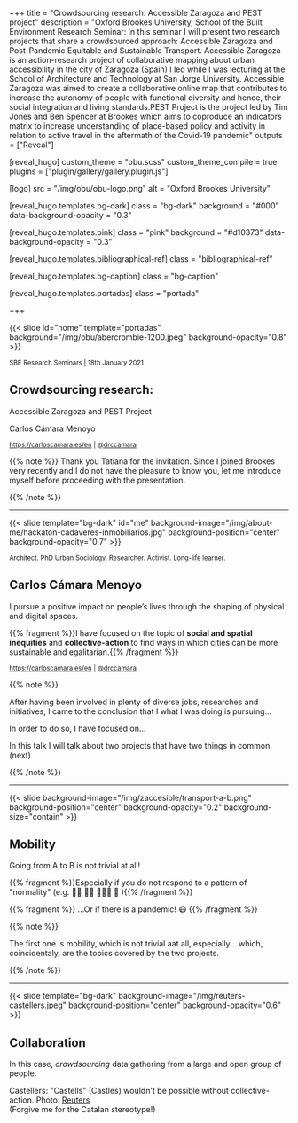 +++
title = "Crowdsourcing research: Accessible Zaragoza and PEST project"
description = "Oxford Brookes University, School of the Built Environment Research Seminar: In this seminar I will present two research projects that share a crowdsourced approach: Accessible Zaragoza and Post-Pandemic Equitable and Sustainable Transport. Accessible Zaragoza is an action-research project of collaborative mapping about urban accessibility in the city of Zaragoza (Spain) I led while I was lecturing at the School of Architecture and Technology at San Jorge University. Accessible Zaragoza was aimed to create a collaborative online map that contributes to increase the autonomy of people with functional diversity and hence, their social integration and living standards.PEST Project is the project led by Tim Jones and Ben Spencer at Brookes which aims to coproduce an indicators matrix to increase understanding of place-based policy and activity in relation to active travel in the aftermath of the Covid-19 pandemic"
outputs = ["Reveal"]


[reveal_hugo]
custom_theme = "obu.scss"
custom_theme_compile = true
plugins = ["plugin/gallery/gallery.plugin.js"]

[logo]
src = "/img/obu/obu-logo.png"
alt = "Oxford Brookes University"

[reveal_hugo.templates.bg-dark]
class = "bg-dark"
background = "#000"
data-background-opacity = "0.3"

[reveal_hugo.templates.pink]
class = "pink"
background = "#d10373"
data-background-opacity = "0.3"

[reveal_hugo.templates.bibliographical-ref]
class = "bibliographical-ref"

[reveal_hugo.templates.bg-caption]
class = "bg-caption"

[reveal_hugo.templates.portadas]
class = "portada"

+++

{{< slide id="home" template="portadas" background="/img/obu/abercrombie-1200.jpeg" background-opacity="0.8" >}}

<div class="borders">

<small>SBE Research Seminars | 18th January 2021</small>

<h2>Crowdsourcing research:</h2>

Accessible Zaragoza and PEST Project


<div class="authors">
<p>Carlos Cámara Menoyo</p>

<small><a href="https://carloscamara.es/en">https://carloscamara.es/en</a> | <a href="https://twitter.com/drccamara">@drccamara</a></small>

</div>

</div>


{{% note %}}
Thank you Tatiana for the invitation. 
Since I joined Brookes very recently and I do not have the pleasure to know you, let me introduce myself before proceeding with the presentation.

{{% /note %}}

---

{{< slide template="bg-dark" id="me" background-image="/img/about-me/hackaton-cadaveres-inmobiliarios.jpg" background-position="center" background-opacity="0.7" >}}
<!-- {{< slide template="bg-dark" id="me" background-image="/img/about-me/talk-urban-accessibility.jpg" background-position="center" background-opacity="0.6" >}} -->
<!-- {{< slide template="bg-dark" id="me" background-image="/img/about-me/aragon-tv-carlos.jpg" background-position="center" background-opacity="0.6" >}} -->

<small>Architect. PhD Urban Sociology. Researcher. Activist. Long-life learner.</small>

## Carlos Cámara Menoyo

I pursue a positive impact on people’s lives through the shaping of physical and digital spaces.

{{% fragment %}}I have focused on the topic of **social and spatial inequities** and **collective-action** to find ways in which cities can be more sustainable and egalitarian.{{% /fragment %}}

<small>https://carloscamara.es/en | <i class="fab fa-twitter"></i>[@drccamara](https://twitter.com/drccamara)</small>

{{% note %}}

After having been involved in plenty of diverse jobs, researches and initiatives, I came to the conclusion that I what I was doing is pursuing...

In order to do so, I have focused on...

In this talk I will talk about two projects that have two things in common. (next)

{{% /note %}}

---

{{< slide background-image="/img/zaccesible/transport-a-b.png" background-position="center" background-opacity="0.2" background-size="contain" >}}


## Mobility

Going from A to B is not trivial at all!

{{% fragment %}}Especially if you do not respond to a pattern of "normality" (e.g. 👩‍🦽 🧑‍🦯 🧍🏿‍♀️ 👬 ){{% /fragment %}}

{{% fragment %}} ...Or if there is a pandemic! 😷 {{% /fragment %}} 

{{% note %}}

The first one is mobility, which is not trivial aat all, especially... 
which, coincidentaly, are the topics covered by the two projects.

{{% /note %}}

---

{{< slide template="bg-dark" background-image="/img/reuters-castellers.jpeg" background-position="center" background-opacity="0.6" >}}

## Collaboration

In this case, _crowdsourcing_  data gathering from a large and open group of people.

<div class=bg-caption>Castellers: "Castells" (Castles) wouldn't be possible without collective-action. Photo: <a href="https://www.ibtimes.co.uk/breathtaking-images-human-towers-25th-tarragona-castells-competition-catalonia-spain-1468710">Reuters</a> <br>(Forgive me for the Catalan stereotype!)</div>

